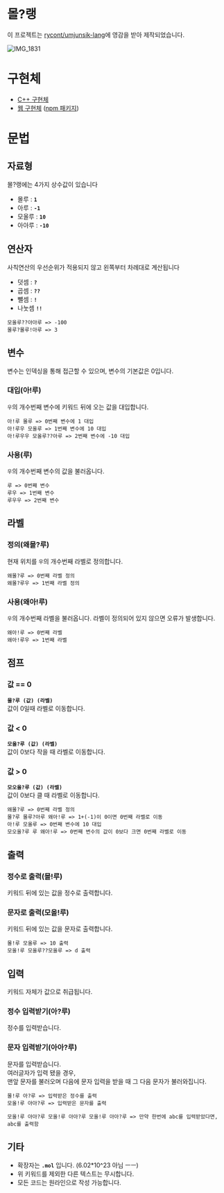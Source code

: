 # 몰?랭

이 프로젝트는 [rycont/umjunsik-lang](https://github.com/rycont/umjunsik-lang)에 영감을 받아 제작되었습니다.

![IMG_1831](https://user-images.githubusercontent.com/41170492/153138216-0a212ade-dcbc-4cb0-81f7-76870fe3b5f4.gif)

# 구현체
* [C++ 구현체](https://github.com/bukgeuk-penguin/mollu-lang/tree/master/mollu-lang-cpp)
* [웹 구현체](https://github.com/bukgeuk-penguin/mollu-lang/tree/master/mollu-lang-web) ([npm 패키지](https://www.npmjs.com/package/mollu-lang-web))

# 문법
## 자료형
몰?랭에는 4가지 상수값이 있습니다
* 몰루 : **`1`**
* 아루 : **`-1`**
* 모올루 : **`10`**
* 아아루 : **`-10`**

## 연산자
사칙연산의 우선순위가 적용되지 않고 왼쪽부터 차례대로 계산됩니다
* 덧셈 : **`?`**
* 곱셈 : **`??`**
* 뺄셈 : **`!`**
* 나눗셈 **`!!`**
```
모올루??아아루 => -100  
몰루?몰루!아루 => 3  
```
## 변수
변수는 인덱싱을 통해 접근할 수 있으며, 변수의 기본값은 0입니다.
### 대입(아!루)
`우`의 개수번째 변수에 키워드 뒤에 오는 값을 대입합니다.
```
아!루 몰루 => 0번째 변수에 1 대입
아!루우 모올루 => 1번째 변수에 10 대입
아!루우우 모올루??아루 => 2번째 변수에 -10 대입
```
### 사용(루)
`우`의 개수번째 변수의 값을 불러옵니다.
```
루 => 0번째 변수
루우 => 1번째 변수
루우우 => 2번째 변수
```
## 라벨
### 정의(왜몰?루)
현재 위치를 `우`의 개수번째 라벨로 정의합니다.
```
왜몰?루 => 0번째 라벨 정의
왜몰?루우 => 1번째 라벨 정의
```
### 사용(왜아!루)
`우`의 개수번째 라벨을 불러옵니다.
라벨이 정의되어 있지 않으면 오류가 발생합니다.
```
왜아!루 => 0번째 라벨
왜아!루우 => 1번째 라벨
```
## 점프
### 값 == 0
**`몰?루 (값) (라벨)`**  
값이 0일때 라벨로 이동합니다.
### 값 < 0
**`모올?루 (값) (라벨)`**  
값이 0보다 작을 때 라벨로 이동합니다.
### 값 > 0
**`모오올?루 (값) (라벨)`**  
값이 0보다 클 때 라벨로 이동합니다.
```
왜몰?루 => 0번째 라벨 정의
몰?루 몰루?아루 왜아!루 => 1+(-1)이 0이면 0번째 라벨로 이동
아!루 모올루 => 0번째 변수에 10 대입
모오올?루 루 왜아!루 => 0번째 변수의 값이 0보다 크면 0번째 라벨로 이동
```
## 출력
### 정수로 출력(몰!루)
키워드 뒤에 있는 값을 정수로 출력합니다.
### 문자로 출력(모올!루)
키워드 뒤에 있는 값을 문자로 출력합니다.
```
몰!루 모올루 => 10 출력
모올!루 모올루??모올루 => d 출력
```
## 입력
키워드 자체가 값으로 취급됩니다.
### 정수 입력받기(아?루)
정수를 입력받습니다.
### 문자 입력받기(아아?루)
문자를 입력받습니다.  
여러글자가 입력 됐을 경우,  
맨앞 문자를 불러오며 다음에 문자 입력을 받을 때 그 다음 문자가 불러와집니다.
```
몰!루 아?루 => 입력받은 정수를 출력
모올!루 아아?루 => 입력받은 문자를 출력

모올!루 아아?루 모올!루 아아?루 모올!루 아아?루 => 만약 한번에 abc를 입력받았다면, abc를 출력함
```
## 기타
* 확장자는 **`.mol`** 입니다. (6.02\*10^23 아님 ㅡㅡ)
* 위 키워드를 제외한 다른 텍스트는 무시합니다.
* 모든 코드는 원라인으로 작성 가능합니다.
